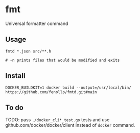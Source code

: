 # fmt
Universal formatter command

## Usage

```shell
fmtd *.json src/**.h

# -n prints files that would be modified and exits
```

## Install

```shell
DOCKER_BUILDKIT=1 docker build --output=/usr/local/bin/ https://github.com/fenollp/fmtd.git#main
```

## To do

TODO: pass `./docker_cli*_test.go` tests and use github.com/docker/docker/client instead of `docker` command.
